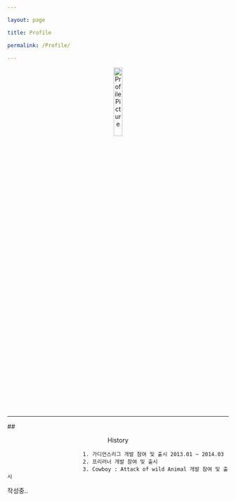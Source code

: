 ```yaml
---

layout: page

title: Profile

permalink: /Profile/

---
```


<Center><img src="{{ site.baseurl }}/assets/profile_photo.jpg" width="20%" height="20%" title="Profile Picture" class="profile"></Center>

<!-- <Center><img src="assets/profile_photo.jpg" width="200" height="250"></Center> -->

---

##<Center> History</Center>

```
                        1. 가디언스리그 개발 참여 및 출시 2013.01 ~ 2014.03
                        2. 프리러너 개발 참여 및 출시
                        3. Cowboy : Attack of wild Animal 개발 참여 및 출시
```

작성중..
